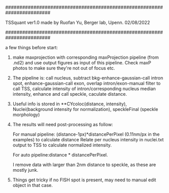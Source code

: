 ########################################################################

TSSquant ver1.0 made by Ruofan Yu, Berger lab, Upenn. 02/08/2022 

########################################################################

a few things before start:

1. make maxprojection with corresponding maxProjection pipeline (from .nd2) and use output figures as input of this pipeline. Check maxP photos to make sure they're not out of focus etc. 

2. The pipeline is: call nucleus, subtract bkg-enhance-gaussian-call intron spot, enhance-gaussian-call exon, overlap intron/exon-manual filter to call TSS, calculate intensity of intron/corresponding nucleus median intensity, enhance and call speckle, caculate distance.

3. Useful info is stored in **CYcoloc(distance, intensity), Nuclei(background intensity for normalization), speckleFinal (speckle morphology)

4. The results will need post-processing as follow: 

    For manual pipeline: (distance-1px)*distancePerPixel (0.11nm/px in the examples) to calculate distance Relate per nucleus intensity in nuclei.txt output to TSS to calculate normalized intensity.
    
    For auto pipeline:distance * distancePerPixel.
    
    I remove data with larger than 2nm distance to speckle, as these are mostly junk.

5. Things get tricky if no FISH spot is present, may need to manual edit object in that case. 
